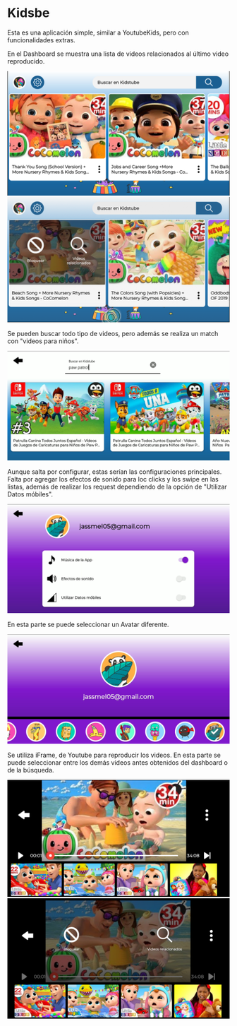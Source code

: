 # Kidsbe
Esta es una aplicación simple, similar a YoutubeKids, pero con funcionalidades extras.

En el Dashboard se muestra una lista de videos relacionados al último video reproducido.

![Screenshot](screenshots/dashboard.png)
![Screenshot](screenshots/dashbiard_2.png)



Se pueden buscar todo tipo de videos, pero además se realiza un match con "videos para niños".

![Screenshot](screenshots/search.png)



Aunque salta por configurar, estas serían las configuraciones principales.
Falta por agregar los efectos de sonido para loc clicks y los swipe en las listas, además de realizar los request dependiendo de la opción de "Utilizar Datos móbiles".

![Screenshot](screenshots/settings.png)



En esta parte se puede seleccionar un Avatar diferente.

![Screenshot](screenshots/profile.png)



Se utiliza iFrame, de Youtube para reproducir los videos.
En esta parte se puede seleccionar entre los demás videos antes obtenidos del dashboard o de la búsqueda.

![Screenshot](screenshots/playing.png)
![Screenshot](screenshots/playing_2.png)
